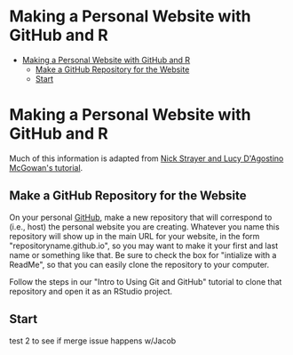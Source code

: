 Making a Personal Website with GitHub and R
================

-   [Making a Personal Website with GitHub and R](#making-a-personal-website-with-github-and-r)
    -   [Make a GitHub Repository for the Website](#make-a-github-repository-for-the-website)
    -   [Start](#start)

Making a Personal Website with GitHub and R
===========================================

Much of this information is adapted from [Nick Strayer and Lucy D'Agostino McGowan's tutorial](https://livefreeordichotomize.com/2017/08/08/how-to-make-an-rmarkdown-website/).

Make a GitHub Repository for the Website
----------------------------------------

On your personal [GitHub](github.com), make a new repository that will correspond to (i.e., host) the personal website you are creating. Whatever you name this repository will show up in the main URL for your website, in the form "repositoryname.github.io", so you may want to make it your first and last name or something like that. Be sure to check the box for "intialize with a ReadMe", so that you can easily clone the repository to your computer.

Follow the steps in our "Intro to Using Git and GitHub" tutorial to clone that repository and open it as an RStudio project.

Start
-----

test 2 to see if merge issue happens w/Jacob
